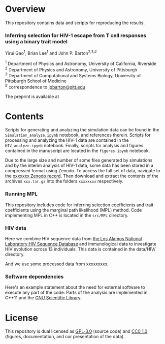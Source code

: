 # Overview

This repository contains data and scripts for reproducing the results.

### Inferring selection for HIV-1 escape from T cell responses using a binary trait model
Yirui Gao<sup>1</sup>, Brian Lee<sup>1</sup> and John P. Barton<sup>2,3,#</sup>

<sup>1</sup> Department of Physics and Astronomy, University of California, Riverside  
<sup>2</sup> Department of Physics and Astronomy, University of Pittsburgh  
<sup>3</sup> Department of Computational and Systems Biology, University of Pittsburgh School of Medicine  
<sup>#</sup> correspondence to [jpbarton@pitt.edu](mailto:jpbarton@pitt.edu)

The preprint is available at

# Contents

Scripts for generating and analyzing the simulation data can be found in the `Simulation_analyze.ipynb` notebook, and references therein. Scripts for processing and analyzing the HIV-1 data are contained in the `HIV_analyze.ipynb` notebook. Finally, scripts for analysis and figures contained in the manuscript are located in the `figures.ipynb` notebook.  

Due to the large size and number of some files generated by simulations and by the interim analysis of HIV-1 data, some data has been stored in a compressed format using Zenodo. To access the full set of data, navigate to the [xxxxxxx Zenodo record](xxxxxxxxxx). Then download and extract the contents of the archives `xxx.tar.gz` into the folders `xxxxxxxx` respectively.

### Running MPL

This repository includes code for inferring selection coefficients and trait coefficients using the marginal path likelihood (MPL) method. Code implementing MPL in C++ is located in the `src/MPL` directory.

### HIV data
Here we combine HIV sequence data from [the Los Alamos National Laboratory HIV Sequence Database](https://www.hiv.lanl.gov/content/index) and immunological data to investigate HIV evolution across 13 individuals. This data is contained in the data/HIV/ directory.

And we use some processed data from [xxxxxxxxx](xxxxxxxxx).


### Software dependencies

Here's an example statement about the need for external software to execute any part of the code: Parts of the analysis are implemented in C++11 and the [GNU Scientific Library](https://www.gnu.org/software/gsl/).

# License

This repository is dual licensed as [GPL-3.0](LICENSE-GPL) (source code) and [CC0 1.0](LICENSE-CC0) (figures, documentation, and our presentation of the data).
